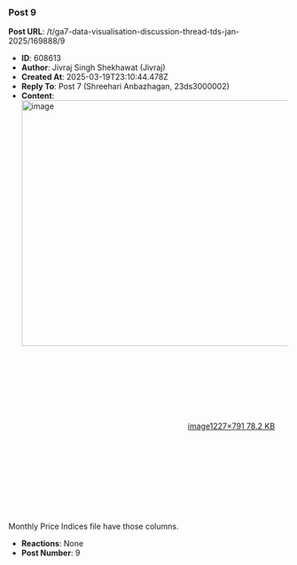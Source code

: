 ### Post 9
**Post URL**: /t/ga7-data-visualisation-discussion-thread-tds-jan-2025/169888/9
- **ID**: 608613
- **Author**: Jivraj Singh Shekhawat (Jivraj)
- **Created At**: 2025-03-19T23:10:44.478Z
- **Reply To**: Post 7 (Shreehari Anbazhagan, 23ds3000002)
- **Content**:  
  <div class="lightbox-wrapper"><a class="lightbox" href="https://europe1.discourse-cdn.com/flex013/uploads/iitm/original/3X/f/2/f29503cb82bdf0e5bfb45009597ef56609982c17.png" data-download-href="/uploads/short-url/yBYOg5scg9xvQr6Rkyb7nsc1Hkr.png?dl=1" title="image" rel="noopener nofollow ugc"><img src="https://europe1.discourse-cdn.com/flex013/uploads/iitm/optimized/3X/f/2/f29503cb82bdf0e5bfb45009597ef56609982c17_2_690x444.png" alt="image" data-base62-sha1="yBYOg5scg9xvQr6Rkyb7nsc1Hkr" width="690" height="444" srcset="https://europe1.discourse-cdn.com/flex013/uploads/iitm/optimized/3X/f/2/f29503cb82bdf0e5bfb45009597ef56609982c17_2_690x444.png, https://europe1.discourse-cdn.com/flex013/uploads/iitm/optimized/3X/f/2/f29503cb82bdf0e5bfb45009597ef56609982c17_2_1035x666.png 1.5x, https://europe1.discourse-cdn.com/flex013/uploads/iitm/original/3X/f/2/f29503cb82bdf0e5bfb45009597ef56609982c17.png 2x" data-dominant-color="DFE3E3"><div class="meta"><svg class="fa d-icon d-icon-far-image svg-icon" aria-hidden="true"><use href="#far-image"></use></svg><span class="filename">image</span><span class="informations">1227×791 78.2 KB</span><svg class="fa d-icon d-icon-discourse-expand svg-icon" aria-hidden="true"><use href="#discourse-expand"></use></svg></div></a></div>
Monthly Price Indices file have those columns.
- **Reactions**: None
- **Post Number**: 9

